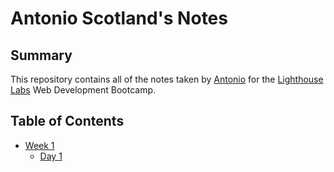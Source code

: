# Antonio Scotland's Notes

## Summary

This repository contains all of the notes taken by [Antonio](https://github.com/ascotlan) for the [Lighthouse Labs](https://www.lighthouselabs.ca/) Web Development Bootcamp.

## Table of Contents

- [Week 1](/Week_1)
  - [Day 1](/Week_1/Day_1)
